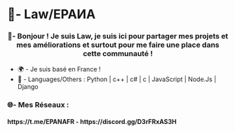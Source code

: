 <h1 align="centre">👻- Law/ЕРАИА</h1>
<h3 align="center">🤠- Bonjour ! Je suis Law, je suis ici pour partager mes projets et mes améliorations et surtout pour me faire une place dans cette communauté !</h3>

- 🌍 - Je suis basé en France !
- 🧠 - Languages/Others : Python | c++ | c# | c | JavaScript | Node.Js | Django

<h3 align="left">🌐- Mes Réseaux :</h3>
<h4 align="centre">https://t.me/EPANAFR - https://discord.gg/D3rFRxAS3H</h1>
<p align="left">
<a href="- https://discord.gg/https://discord.gg/D3rFRxAS3H » target="blank"><img align="center » src="https://raw.githubusercontent.com/rahuldkjain/github-profile-readme-generator/master/src/images/icons/Social/discord.svg » alt="https://discord.gg/D3rFRxAS3H » height="30 » width="40 » /></a>
</p>

